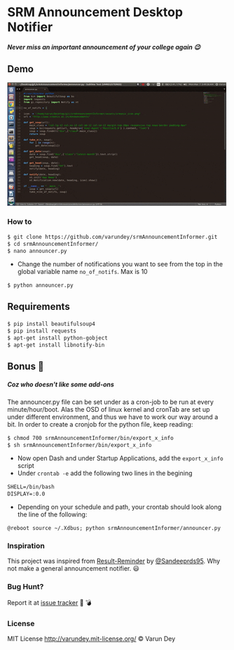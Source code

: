 # SRM Announcement Desktop Notifier
##### Never miss an important announcement of your college again :wink:

## Demo
![usage](/assets/usage.gif)

### How to
```
$ git clone https://github.com/varundey/srmAnnouncementInformer.git
$ cd srmAnnouncementInformer/
$ nano announcer.py
```
* Change the number of notifications you want to see from the top in the global variable name `no_of_notifs`. Max is 10
```
$ python announcer.py
```

## Requirements
```
$ pip install beautifulsoup4
$ pip install requests
$ apt-get install python-gobject
$ apt-get install libnotify-bin
```

## Bonus :tada:
##### Coz who doesn't like some add-ons
The announcer.py file can be set under as a cron-job to be run at every minute/hour/boot. Alas the OSD of linux kernel and cronTab are set up under different environment, and thus we have to work our way around a bit. In order to create a cronjob for the python file, keep reading:
```
$ chmod 700 srmAnnouncementInformer/bin/export_x_info
$ sh srmAnnouncementInformer/bin/export_x_info
```
* Now open Dash and under Startup Applications, add the `export_x_info` script
* Under `crontab -e` add the following two lines in the begining
```
SHELL=/bin/bash
DISPLAY=:0.0
```
* Depending on your schedule and path, your crontab should look along the line of the following:
```
@reboot source ~/.Xdbus; python srmAnnouncementInformer/announcer.py
```

### Inspiration
This project was inspired from [Result-Reminder](https://github.com/Sandeeprds95/result-reminder) by [@Sandeeprds95](https://github.com/Sandeeprds95). Why not make a general announcement notifier. :smiley:

### Bug Hunt?
Report it at [issue tracker](https://github.com/varundey/srmAnnouncementInformer/issues) :gun: :bomb:

### License

MIT License http://varundey.mit-license.org/ © Varun Dey

